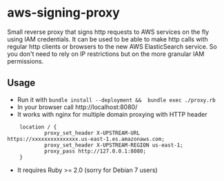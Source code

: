 # aws-signing-proxy
Small reverse proxy that signs http requests to AWS services on the fly using IAM credentials. It can be used to be able to make http calls with regular http clients or browsers to the new AWS ElasticSearch service. So you don't need to rely on IP restrictions but on the more granular IAM permissions.

## Usage
- Run it with `bundle install --deployment &&  bundle exec ./proxy.rb`
- In your browser call http://localhost:8080/
- It works with nginx for multiple domain proxying with HTTP header
```
    location / {
            proxy_set_header X-UPSTREAM-URL https://xxxxxxxxxxxxxxx.us-east-1.es.amazonaws.com;
            proxy_set_header X-UPSTREAM-REGION us-east-1;
            proxy_pass http://127.0.0.1:8080;
    }
```
- It requires Ruby >= 2.0 (sorry for Debian 7 users)

